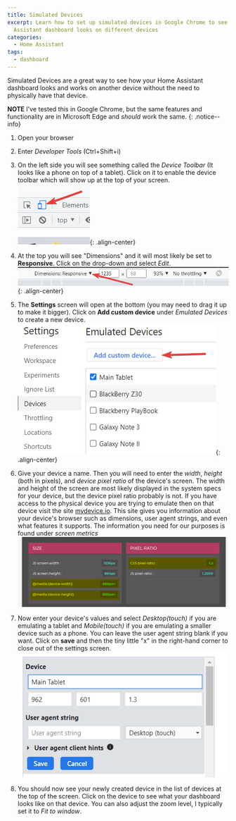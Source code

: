 ```yaml
---
title: Simulated Devices
excerpt: Learn how to set up simulated devices in Google Chrome to see how your Home
  Assistant dashboard looks on different devices
categories:
  - Home Assistant
tags:
  - dashboard
---
```

Simulated Devices are a great way to see how your Home Assistant dashboard looks and works on another device without the need to physically have that device.

**NOTE** I've tested this in Google Chrome, but the same features and functionality are in Microsoft Edge and *should* work the same.
{: .notice--info}

1. Open your browser

2. Enter *Developer Tools* (Ctrl+Shift+i)

3. On the left side you will see something called the *Device Toolbar* (It looks like a phone on top of a tablet). Click on it to enable the device toolbar which will show up at the top of your screen.
![device toolbar](/assets/images/simulated_devices_tutorial/01.png){: .align-center}

4. At the top you will see "Dimensions" and it will most likely be set to **Responsive**. Click on the drop-down and select *Edit*.
![device-toolbar](/assets/images/simulated_devices_tutorial/02.png){: .align-center}

5. The **Settings** screen will open at the bottom (you may need to drag it up to make it bigger). Click on **Add custom device** under *Emulated Devices* to create a new device.
![emulated devices](/assets/images/simulated_devices_tutorial/03.png){: .align-center}

6. Give your device a name. Then you will need to enter the *width*, *height* (both in pixels), and *device pixel ratio* of the device's screen. The width and height of the screen are most likely displayed in the system specs for your device, but the device pixel ratio probably is not. If you have access to the physical device you are trying to emulate then on that device visit the site [mydevice.io](https://mydevice.io). This site gives you information about your device's browser such as dimensions, user agent strings, and even what features it supports. The information you need for our purposes is found under *screen metrics*
![screen-metrics](/assets/images/simulated_devices_tutorial/06.png)

7. Now enter your device's values and select *Desktop(touch)* if you are emulating a tablet and *Mobile(touch)* if you are emulating a smaller device such as a phone. You can leave the user agent string blank if you want. Click on **save** and then the tiny little "x" in the right-hand corner to close out of the settings screen.
![device info](/assets/images/simulated_devices_tutorial/04.png)

8. You should now see your newly created device in the list of devices at the top of the screen. Click on the device to see what your dashboard looks like on that device. You can also adjust the zoom level, I typically set it to *Fit to window*.